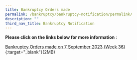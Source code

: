 ```yaml
---
title: Bankruptcy Orders made
permalink: /bankruptcy/bankruptcy-notification/permalink/
description: ""
third_nav_title: Bankruptcy Notification
---
```

**Please click on the links below for more information**&nbsp;:<br>


[Bankruptcy Orders made on 7 September 2023 (Week 36)](/files/(150923)bankruptcyordersmadeweek36.pdf){:target="_blank"}(2MB)